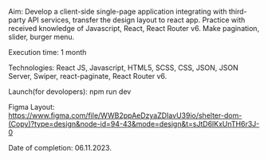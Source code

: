 Aim: Develop a client-side single-page application integrating with third-party API services, transfer the design layout to react app. Practice with received knowledge of Javascript, React, React Router v6. Make pagination, slider, burger menu.

Execution time: 1 month

Technologies: React JS, Javascript, HTML5, SCSS, CSS, JSON, JSON Server, Swiper, react-paginate, React Router v6.

Launch(for devolopers): npm run dev

Figma Layout: https://www.figma.com/file/WWB2ppAeDzyaZDIavU39io/shelter-dom-(Copy)?type=design&node-id=94-43&mode=design&t=sJtD6lKxUnTH6r3J-0

Date of completion: 06.11.2023.
